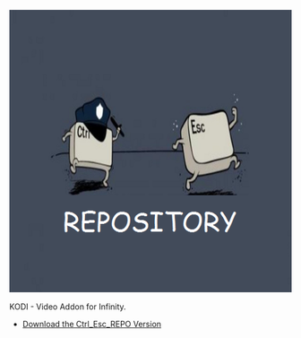 ![Infinity Addon](icon.png)

KODI - Video Addon for Infinity.



* [Download the Ctrl_Esc_REPO Version](https://bit.ly/3hWSzGi)




